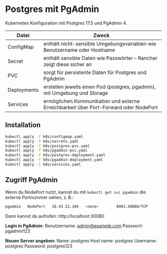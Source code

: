 # Postgres mit PgAdmin

Kubernetes Konfiguration mit Postgres 17.5 und PgAdmin 4.

|Datei|Zweck|
|---|---|
|ConfigMap|enthält nicht-sensible Umgebungsvariablen wie Benutzername oder Hostname
|Secret|enthält sensible Daten wie Passwörter – Rancher zeigt diese sicher an
|PVC|sorgt für persistente Daten für Postgres und PgAdmin
|Deployments|erstellen jeweils einen Pod (postgres, pgadmin), mit Umgebung und Storage
|Services|ermöglichen Kommunikation und externe Erreichbarkeit über Port-Forward oder NodePort

## Installation

```bash
kubectl apply -f k8s/configmap.yaml
kubectl apply -f k8s/secrets.yaml
kubectl apply -f k8s/postgres-pvc.yaml
kubectl apply -f k8s/pgadmin-pvc.yaml
kubectl apply -f k8s/postgres-deployment.yaml
kubectl apply -f k8s/pgadmin-deployment.yaml
kubectl apply -f k8s/services.yaml
```

## Zugriff PgAdmin
Wenn du NodePort nutzt, kannst du mit `kubectl get svc pgadmin` die externe Portnummer sehen, z. B.:

```bash
pgadmin   NodePort   10.43.52.104   <none>        8081:30080/TCP
```

Dann kannst du aufrufen: http://localhost:30080

**Login in PgAdmin:**
Benutzername: admin@example.com
Passwort: pgadmin123

**Neuen Server angeben:**
Name: postgres
Host name: postgres
Username: postgres
Password: postgres123
